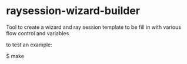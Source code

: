 # raysession-wizard-builder
Tool to create a wizard and ray session template to be fill in with various flow control and variables

to test an example:

$ make
